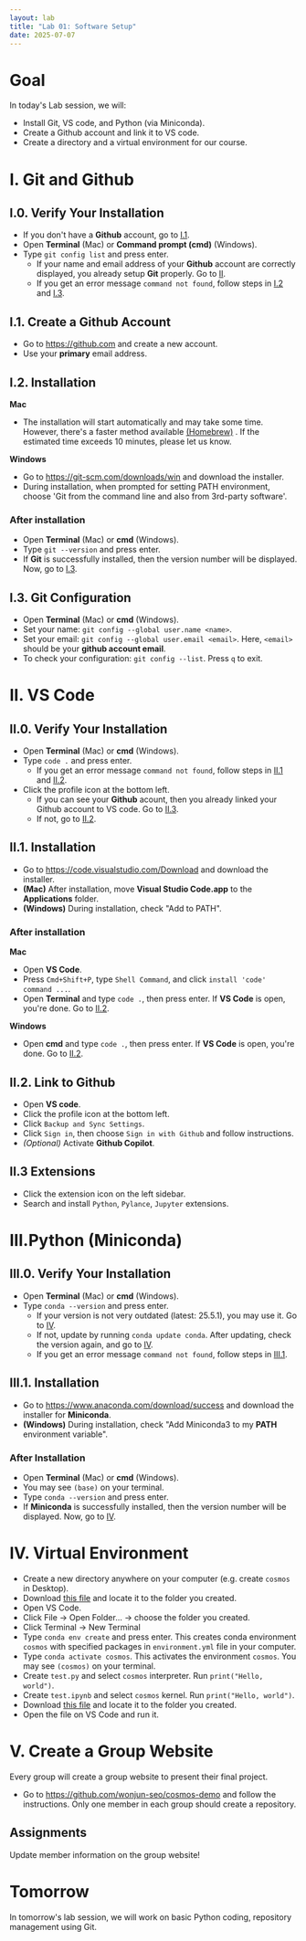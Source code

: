 ```yaml
---
layout: lab
title: "Lab 01: Software Setup"
date: 2025-07-07
---
```

# Goal

In today's Lab session, we will:

- Install Git, VS code, and Python (via Miniconda).
- Create a Github account and link it to VS code.
- Create a directory and a virtual environment for our course.

# I. Git and Github

## I.0. Verify Your Installation

- If you don't have a **Github** account, go to [I.1](#i1-create-a-github-account).
- Open **Terminal** (Mac) or **Command prompt (cmd)** (Windows).
- Type `git config list` and press enter.
  - If your name and email address of your **Github** account are correctly displayed, you already setup **Git** properly. Go to [II](#ii-vs-code).
  - If you get an error message `command not found`, follow steps in [I.2](#i2-installation) and [I.3](#i3-git-configuration).

## I.1. Create a Github Account

- Go to <https://github.com> and create a new account.
- Use your **primary** email address.

## I.2. Installation

**Mac**

- The installation will start automatically and may take some time. However, there's a faster method available <a href ="https://brew.sh/">(Homebrew)</a> . If the estimated time exceeds 10 minutes, please let us know.

**Windows**

- Go to <https://git-scm.com/downloads/win> and download the installer.
- During installation, when prompted for setting PATH environment, choose 'Git from the command line and also from 3rd-party software'.

### After installation

- Open **Terminal** (Mac) or **cmd** (Windows).
- Type `git --version` and press enter.
- If **Git** is successfully installed, then the version number will be displayed. Now, go to [I.3](#i3-git-configuration).

## I.3. Git Configuration

- Open **Terminal** (Mac) or **cmd** (Windows).
- Set your name: `git config --global user.name <name>`.
- Set your email: `git config --global user.email <email>`. Here, `<email>` should be your **github account email**.
- To check your configuration: `git config --list`. Press `q` to exit.

# II. VS Code

## II.0. Verify Your Installation

- Open **Terminal** (Mac) or **cmd** (Windows).
- Type `code .` and press enter.
  - If you get an error message `command not found`, follow steps in [II.1](#ii1-installation) and [II.2](#ii2-link-to-github).
- Click the profile icon at the bottom left.
  - If you can see your **Github** acount, then you already linked your Github account to VS code. Go to [II.3](#ii3-extensions).
  - If not, go to [II.2](#ii2-link-to-github).

## II.1. Installation

- Go to <https://code.visualstudio.com/Download> and download the installer.
- **(Mac)** After installation, move **Visual Studio Code.app** to the **Applications** folder.
- **(Windows)** During installation, check "Add to PATH".

### After installation

**Mac**

- Open **VS Code**.
- Press `Cmd+Shift+P`, type `Shell Command`, and click `install 'code' command ...`.
- Open **Terminal** and type `code .`, then press enter. If **VS Code** is open, you're done. Go to [II.2](#ii2-link-to-github).

**Windows**

- Open  **cmd** and type `code .`, then press enter. If **VS Code** is open, you're done. Go to [II.2](#ii2-link-to-github).

## II.2. Link to Github

- Open **VS code**.
- Click the profile icon at the bottom left.
- Click `Backup and Sync Settings`.
- Click `Sign in`, then choose `Sign in with Github` and follow instructions.
- *(Optional)* Activate **Github Copilot**.

## II.3 Extensions
- Click the extension icon on the left sidebar.
- Search and install `Python`, `Pylance`, `Jupyter` extensions.

# III.Python (Miniconda)
## III.0. Verify Your Installation
- Open **Terminal** (Mac) or **cmd** (Windows).
- Type `conda --version` and press enter.
  - If your version is not very outdated (latest: 25.5.1), you may use it. Go to [IV](#iv-virtual-environment).
  - If not, update by running `conda update conda`. After updating, check the version again, and go to [IV](#iv-virtual-environment).
  - If you get an error message `command not found`, follow steps in [III.1](#iii1-installation).

## III.1. Installation

- Go to <https://www.anaconda.com/download/success> and download the installer for **Miniconda**.
- **(Windows)** During installation, check "Add Miniconda3 to my **PATH** environment variable".

### After Installation

- Open **Terminal** (Mac) or **cmd** (Windows).
- You may see `(base)` on your terminal.
- Type `conda --version` and press enter.
- If **Miniconda** is successfully installed, then the version number will be displayed. Now, go to [IV](#iv-virtual-environment).

# IV. Virtual Environment
- Create a new directory anywhere on your computer (e.g. create `cosmos` in Desktop).
- Download <a href ="https://github.com/wonjun-seo/cosmos/blob/master/static_files/environment.yml">this file</a> and locate it to the folder you created.
- Open VS Code.
- Click File -> Open Folder... -> choose the folder you created.
- Click Terminal -> New Terminal
- Type `conda env create` and press enter. This creates conda environment `cosmos` with specified packages in `environment.yml` file in your computer.
- Type `conda activate cosmos`. This activates the environment `cosmos`. You may see `(cosmos)` on your terminal.
- Create `test.py` and select `cosmos` interpreter. Run `print("Hello, world")`.
- Create `test.ipynb` and select `cosmos` kernel. Run `print("Hello, world")`.
- Download <a href ="https://github.com/wonjun-seo/cosmos/blob/master/static_files/example.ipynb">this file</a> and locate it to the folder you created.
- Open the file on VS Code and run it.

# V. Create a Group Website
Every group will create a group website to present their final project.

- Go to <https://github.com/wonjun-seo/cosmos-demo> and follow the instructions. Only one member in each group should create a repository.


## Assignments

Update member information on the group website!

# Tomorrow

In tomorrow's lab session, we will work on basic Python coding, repository management using Git.
